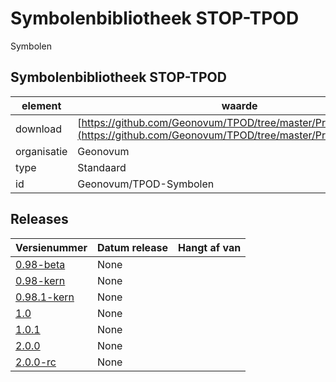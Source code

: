 # Symbolenbibliotheek STOP-TPOD

Symbolen

## Symbolenbibliotheek STOP-TPOD

|element|waarde|
|-----|------|
| download  | [https://github.com/Geonovum/TPOD/tree/master/Presentatiemodel](<https://github.com/Geonovum/TPOD/tree/master/Presentatiemodel>)|
| organisatie  |Geonovum|
| type  |Standaard|
| id  |Geonovum/TPOD-Symbolen|

## Releases

|Versienummer|Datum release|Hangt af van
|-------|-------|-----|
| [0.98-beta](<https://github.com/Geonovum/TPOD/blob/master/Presentatiemodel/Presentatiemodel STOPTPOD v0.98-beta.pdf>)|None||
| [0.98-kern](<https://github.com/Geonovum/TPOD/blob/master/Presentatiemodel/Presentatiemodel STOPTPOD v0.98-kern.pdf>)|None||
| [0.98.1-kern](<https://github.com/Geonovum/TPOD/blob/master/Presentatiemodel/Presentatiemodel STOPTPOD v0.98.1-kern.pdf>)|None||
| [1.0](<https://github.com/Geonovum/TPOD/blob/master/Presentatiemodel/Presentatiemodel TPOD v1.0.pdf>)|None||
| [1.0.1](<https://github.com/Geonovum/TPOD/blob/master/Presentatiemodel/Presentatiemodel TPOD v1.0.1.pdf>)|None||
| [2.0.0](<https://github.com/Geonovum/TPOD/blob/master/Presentatiemodel/Presentatiemodel_TPOD_v2.0.0.pdf>)|None||
| [2.0.0-rc](<https://github.com/Geonovum/TPOD/blob/master/Presentatiemodel/Presentatiemodel_TPOD_v2.0.0-rc.pdf>)|None||

